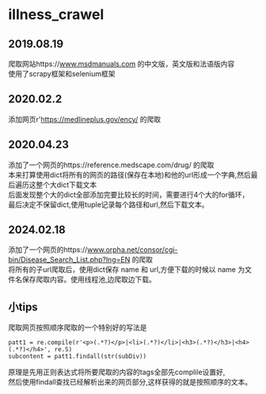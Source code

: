# illness_crawel
## 2019.08.19
爬取网站https://www.msdmanuals.com 的中文版，英文版和法语版内容</br>
使用了scrapy框架和selenium框架</br>

## 2020.02.2
添加网页r'https://medlineplus.gov/ency/ 的爬取</br>
## 2020.04.23
添加了一个网页的https://reference.medscape.com/drug/ 的爬取</br>
本来打算使用dict将所有的网页的路径(保存在本地)和他的url形成一个字典,然后最后遍历这整个大dict下载文本</br>
后面发现整个大的dict全部添加完要比较长的时间，需要进行4个大的for循环，</br>
最后决定不保留dict,使用tuple记录每个路径和url,然后下载文本。
## 2024.02.18
添加了一个网页的https://www.orpha.net/consor/cgi-bin/Disease_Search_List.php?lng=EN 的爬取</br>
将所有的子url爬取后，使用dict保存 name 和 url,方便下载的时候以 name 为文件名保存爬取内容。使用线程池,边爬取边下载。

## 小tips
爬取网页按照顺序爬取的一个特别好的写法是
```
patt1 = re.compile(r'<p>(.*?)</p>|<li>(.*?)</li>|<h3>(.*?)</h3>|<h4>(.*?)</h4>', re.S)
subcontent = patt1.findall(str(subDiv))

```
原理是先用正则表达式将所要爬取的内容的tags全部先complile设置好,</br>
然后使用findall查找已经解析出来的网页部分,这样获得的就是按照顺序的文本。

